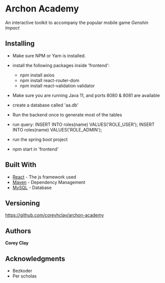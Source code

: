 # Archon Academy

An interactive toolkit to accompany the popular mobile game _Genshin Impact_

## Installing

- Make sure NPM or Yarn is installed.
- install the following packages inside 'frontend':

  - npm install axios
  - npm install react-router-dom
  - npm install react-validation validator

- Make sure you are running Java 11, and ports 8080 & 8081 are available

- create a database called 'aa.db'
- Run the backend once to generate most of the tables
- run query:
  INSERT INTO roles(name) VALUES('ROLE_USER');
  INSERT INTO roles(name) VALUES('ROLE_ADMIN');

- run the spring boot project
- npm start in 'frontend'

## Built With

- [React](https://reactjs.org/) - The js framework used
- [Maven](https://maven.apache.org/) - Dependency Management
- [MySQL](https://www.mysql.com//) - Database

## Versioning

https://github.com/coreyhclay/archon-academy

## Authors

**Corey Clay**

## Acknowledgments

- Bezkoder
- Per scholas
